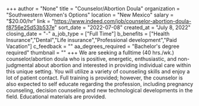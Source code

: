 +++
author = "None"
title = "Counselor/Abortion Doula"
organization = "Southwestern Women's Options"
location = "New Mexico"
salary = "$20.00/hr"
link = "https://www.indeed.com/job/counselor-abortion-doula-f8756e25d53b537e"
sort_date = "2022-07-08"
created_at = "July 8, 2022"
closing_date = "-"
a_job_type = ["Full Time"]
b_benefits = ["Health Insurance","Dental","Life insurance","Professional development","Paid Vacation"]
c_feedback = ""
aa_degrees_required = "Bachelor's degree required"
thumbnail = ""
+++
We are seeking a fulltime (40 hrs./wk.) counselor/abortion doula who is positive, energetic, enthusiastic, and non-judgmental about abortion and interested in providing individual care within this unique setting. You will utilize a variety of counseling skills and enjoy a lot of patient contact. Full training is provided; however, the counselor is also expected to self educate regarding the profession, including pregnancy counseling, decision counseling and new technological developments in the field. Educational materials are provided.